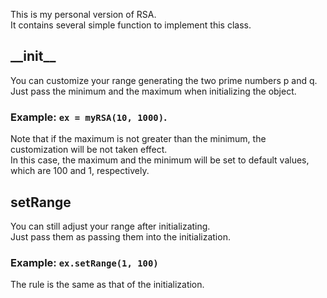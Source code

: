 This is my personal version of RSA.  
It contains several simple function to implement this class.  

## \_\_init__
You can customize your range generating the two prime numbers p and q.  
Just pass the minimum and the maximum when initializing the object.  

### Example: `ex = myRSA(10, 1000)`. 
Note that if the maximum is not greater than the minimum, the customization will be not taken effect.  
In this case, the maximum and the minimum will be set to default values, which are 100 and 1, respectively.  

## setRange
You can still adjust your range after initializating.  
Just pass them as passing them into the initialization.  

### Example: `ex.setRange(1, 100)`
The rule is the same as that of the initialization.  

